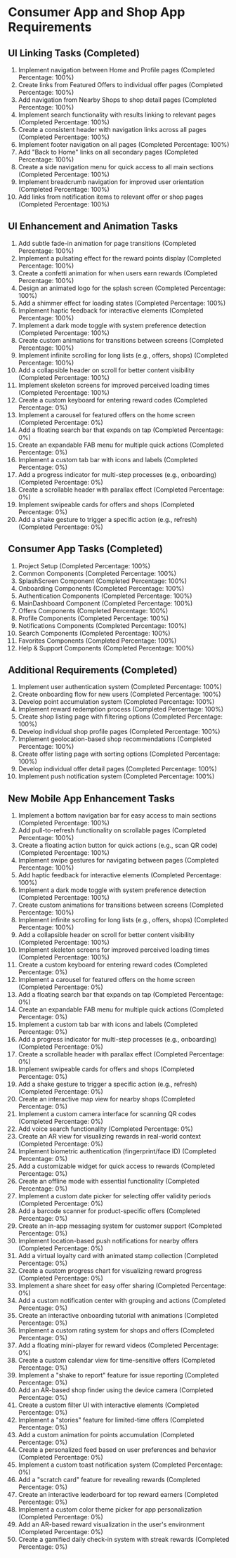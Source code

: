 # Consumer App and Shop App Requirements

## UI Linking Tasks (Completed)

1. Implement navigation between Home and Profile pages (Completed Percentage: 100%)
2. Create links from Featured Offers to individual offer pages (Completed Percentage: 100%)
3. Add navigation from Nearby Shops to shop detail pages (Completed Percentage: 100%)
4. Implement search functionality with results linking to relevant pages (Completed Percentage: 100%)
5. Create a consistent header with navigation links across all pages (Completed Percentage: 100%)
6. Implement footer navigation on all pages (Completed Percentage: 100%)
7. Add "Back to Home" links on all secondary pages (Completed Percentage: 100%)
8. Create a side navigation menu for quick access to all main sections (Completed Percentage: 100%)
9. Implement breadcrumb navigation for improved user orientation (Completed Percentage: 100%)
10. Add links from notification items to relevant offer or shop pages (Completed Percentage: 100%)

## UI Enhancement and Animation Tasks

1. Add subtle fade-in animation for page transitions (Completed Percentage: 100%)
2. Implement a pulsating effect for the reward points display (Completed Percentage: 100%)
3. Create a confetti animation for when users earn rewards (Completed Percentage: 100%)
4. Design an animated logo for the splash screen (Completed Percentage: 100%)
5. Add a shimmer effect for loading states (Completed Percentage: 100%)
6. Implement haptic feedback for interactive elements (Completed Percentage: 100%)
7. Implement a dark mode toggle with system preference detection (Completed Percentage: 100%)
8. Create custom animations for transitions between screens (Completed Percentage: 100%)
9. Implement infinite scrolling for long lists (e.g., offers, shops) (Completed Percentage: 100%)
10. Add a collapsible header on scroll for better content visibility (Completed Percentage: 100%)
11. Implement skeleton screens for improved perceived loading times (Completed Percentage: 100%)
12. Create a custom keyboard for entering reward codes (Completed Percentage: 0%)
13. Implement a carousel for featured offers on the home screen (Completed Percentage: 0%)
14. Add a floating search bar that expands on tap (Completed Percentage: 0%)
15. Create an expandable FAB menu for multiple quick actions (Completed Percentage: 0%)
16. Implement a custom tab bar with icons and labels (Completed Percentage: 0%)
17. Add a progress indicator for multi-step processes (e.g., onboarding) (Completed Percentage: 0%)
18. Create a scrollable header with parallax effect (Completed Percentage: 0%)
19. Implement swipeable cards for offers and shops (Completed Percentage: 0%)
20. Add a shake gesture to trigger a specific action (e.g., refresh) (Completed Percentage: 0%)

## Consumer App Tasks (Completed)

1. Project Setup (Completed Percentage: 100%)
2. Common Components (Completed Percentage: 100%)
3. SplashScreen Component (Completed Percentage: 100%)
4. Onboarding Components (Completed Percentage: 100%)
5. Authentication Components (Completed Percentage: 100%)
6. MainDashboard Component (Completed Percentage: 100%)
7. Offers Components (Completed Percentage: 100%)
8. Profile Components (Completed Percentage: 100%)
9. Notifications Components (Completed Percentage: 100%)
10. Search Components (Completed Percentage: 100%)
11. Favorites Components (Completed Percentage: 100%)
12. Help & Support Components (Completed Percentage: 100%)

## Additional Requirements (Completed)

1. Implement user authentication system (Completed Percentage: 100%)
2. Create onboarding flow for new users (Completed Percentage: 100%)
3. Develop point accumulation system (Completed Percentage: 100%)
4. Implement reward redemption process (Completed Percentage: 100%)
5. Create shop listing page with filtering options (Completed Percentage: 100%)
6. Develop individual shop profile pages (Completed Percentage: 100%)
7. Implement geolocation-based shop recommendations (Completed Percentage: 100%)
8. Create offer listing page with sorting options (Completed Percentage: 100%)
9. Develop individual offer detail pages (Completed Percentage: 100%)
10. Implement push notification system (Completed Percentage: 100%)

## New Mobile App Enhancement Tasks

1. Implement a bottom navigation bar for easy access to main sections (Completed Percentage: 100%)
2. Add pull-to-refresh functionality on scrollable pages (Completed Percentage: 100%)
3. Create a floating action button for quick actions (e.g., scan QR code) (Completed Percentage: 100%)
4. Implement swipe gestures for navigating between pages (Completed Percentage: 100%)
5. Add haptic feedback for interactive elements (Completed Percentage: 100%)
6. Implement a dark mode toggle with system preference detection (Completed Percentage: 100%)
7. Create custom animations for transitions between screens (Completed Percentage: 100%)
8. Implement infinite scrolling for long lists (e.g., offers, shops) (Completed Percentage: 100%)
9. Add a collapsible header on scroll for better content visibility (Completed Percentage: 100%)
10. Implement skeleton screens for improved perceived loading times (Completed Percentage: 100%)
11. Create a custom keyboard for entering reward codes (Completed Percentage: 0%)
12. Implement a carousel for featured offers on the home screen (Completed Percentage: 0%)
13. Add a floating search bar that expands on tap (Completed Percentage: 0%)
14. Create an expandable FAB menu for multiple quick actions (Completed Percentage: 0%)
15. Implement a custom tab bar with icons and labels (Completed Percentage: 0%)
16. Add a progress indicator for multi-step processes (e.g., onboarding) (Completed Percentage: 0%)
17. Create a scrollable header with parallax effect (Completed Percentage: 0%)
18. Implement swipeable cards for offers and shops (Completed Percentage: 0%)
19. Add a shake gesture to trigger a specific action (e.g., refresh) (Completed Percentage: 0%)
20. Create an interactive map view for nearby shops (Completed Percentage: 0%)
21. Implement a custom camera interface for scanning QR codes (Completed Percentage: 0%)
22. Add voice search functionality (Completed Percentage: 0%)
23. Create an AR view for visualizing rewards in real-world context (Completed Percentage: 0%)
24. Implement biometric authentication (fingerprint/face ID) (Completed Percentage: 0%)
25. Add a customizable widget for quick access to rewards (Completed Percentage: 0%)
26. Create an offline mode with essential functionality (Completed Percentage: 0%)
27. Implement a custom date picker for selecting offer validity periods (Completed Percentage: 0%)
28. Add a barcode scanner for product-specific offers (Completed Percentage: 0%)
29. Create an in-app messaging system for customer support (Completed Percentage: 0%)
30. Implement location-based push notifications for nearby offers (Completed Percentage: 0%)
31. Add a virtual loyalty card with animated stamp collection (Completed Percentage: 0%)
32. Create a custom progress chart for visualizing reward progress (Completed Percentage: 0%)
33. Implement a share sheet for easy offer sharing (Completed Percentage: 0%)
34. Add a custom notification center with grouping and actions (Completed Percentage: 0%)
35. Create an interactive onboarding tutorial with animations (Completed Percentage: 0%)
36. Implement a custom rating system for shops and offers (Completed Percentage: 0%)
37. Add a floating mini-player for reward videos (Completed Percentage: 0%)
38. Create a custom calendar view for time-sensitive offers (Completed Percentage: 0%)
39. Implement a "shake to report" feature for issue reporting (Completed Percentage: 0%)
40. Add an AR-based shop finder using the device camera (Completed Percentage: 0%)
41. Create a custom filter UI with interactive elements (Completed Percentage: 0%)
42. Implement a "stories" feature for limited-time offers (Completed Percentage: 0%)
43. Add a custom animation for points accumulation (Completed Percentage: 0%)
44. Create a personalized feed based on user preferences and behavior (Completed Percentage: 0%)
45. Implement a custom toast notification system (Completed Percentage: 0%)
46. Add a "scratch card" feature for revealing rewards (Completed Percentage: 0%)
47. Create an interactive leaderboard for top reward earners (Completed Percentage: 0%)
48. Implement a custom color theme picker for app personalization (Completed Percentage: 0%)
49. Add an AR-based reward visualization in the user's environment (Completed Percentage: 0%)
50. Create a gamified daily check-in system with streak rewards (Completed Percentage: 0%)

